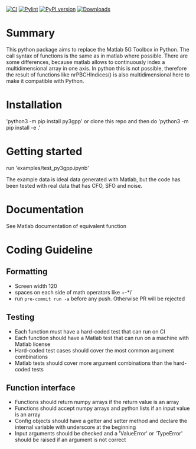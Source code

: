 [![CI](https://github.com/catkira/py3gpp/actions/workflows/lint_and_test.yml/badge.svg)](https://github.com/catkira/py3gpp/actions/workflows/lint_and_test.yml)
[![Pylint](https://catkira.github.io/py3gpp/pylint.svg)](https://github.com/catkira/py3gpp/actions/workflows/python-package.yml)
[![PyPI version](https://badge.fury.io/py/py3gpp.svg)](https://badge.fury.io/py/py3gpp)
[![Downloads](https://static.pepy.tech/badge/py3gpp)](https://pepy.tech/project/py3gpp)

# Summary
This python package aims to replace the Matlab 5G Toolbox in Python. The call syntax of functions is the same as in matlab where possible. There are some differences, because matlab allows to continuously index a multidimensional array in one axis. In python this is not possible, therefore the result of functions like nrPBCHIndices() is also multidimensional here to make it compatible with Python.

# Installation
'python3 -m pip install py3gpp'
or
clone this repo and then do 'python3 -m pip install -e .'

# Getting started
run 'examples/test_py3gpp.ipynb'

The example data is ideal data generated with Matlab, but the code has been tested with real data that has CFO, SFO and noise.

# Documentation
See Matlab documentation of equivalent function

# Coding Guideline
## Formatting
* Screen width 120
* spaces on each side of math operators like +-*/
* run `pre-commit run -a` before any push. Otherwise PR will be rejected
## Testing
* Each function must have a hard-coded test that can run on CI
* Each function should have a Matlab test that can run on a machine with Matlab license
* Hard-coded test cases should cover the most common argument combinations
* Matlab tests should cover more argument combinations than the hard-coded tests
## Function interface
* Functions should return numpy arrays if the return value is an array
* Functions should accept numpy arrays and python lists if an input value is an array
* Config objects should have a getter and setter method and declare the internal variable with underscore at the beginning
* Input arguments should be checked and a 'ValueError' or 'TypeError' should be raised if an argument is not correct

